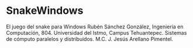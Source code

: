 # SnakeWindows
El juego del snake para Windows
Rubén Sánchez González, Ingeniería en Computación, 804.
Universidad del Istmo, Campus Tehuantepec.
Sistemas de cómputo paralelos y distribuidos.
M.C. J. Jesús Arellano Pimentel.
